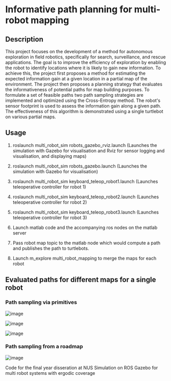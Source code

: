 # Informative path planning for multi-robot mapping

## Description

This project focuses on the development of a method for autonomous exploration in field robotics, specifically for search, surveillance, and rescue applications. The goal is to improve the efficiency of exploration by enabling the robot to identify locations where it is likely to gain new information. To achieve this, the project first proposes a method for estimating the expected information gain at a given location in a partial map of the environment. The project then proposes a planning strategy that evaluates the informativeness of potential paths for map building purposes. To formulate a set of feasible paths two path sampling strategies are implemented and optimized using the Cross-Entropy method. The robot's sensor footprint is used to assess the information gain along a given path. The effectiveness of this algorithm is demonstrated using a single turtlebot on various partial maps.

## Usage

1. roslaunch multi_robot_sim robots_gazebo_rviz.launch
  (Launches the simulation with Gazebo for visualisation and Rviz for sensor logging
  and visualisation, and displaying maps)
2. roslaunch multi_robot_sim robots_gazebo.launch
 (Launches the simulation with Gazebo for visualisation)
3. roslaunch multi_robot_sim keyboard_teleop_robot1.launch
  (Launches teleoperative controller for robot 1)
4. roslaunch multi_robot_sim keyboard_teleop_robot2.launch
   (Launches teleoperative controller for robot 2)
5. roslaunch multi_robot_sim keyboard_teleop_robot3.launch
  (Launches teleoperative controller for robot 3)
  
6. Launch matlab code and the accompanying ros nodes on the matlab server
7. Pass robot map topic to the matlab node which would compute a path and publishes the path to turtlebots.
8. Launch m_explore multi_robot_mapping to merge the maps for each robot

## Evaluated paths for different maps for a single robot

### Path sampling via primitives

![image](https://user-images.githubusercontent.com/28558013/209092878-78e0eebe-99d0-4b1d-8b34-878fa768dab4.png)

![image](https://user-images.githubusercontent.com/28558013/209092738-908faffa-8c3a-4539-84c5-f241a2fc4d6c.png)

![image](https://user-images.githubusercontent.com/28558013/209092586-ba838a63-1151-48c1-9c59-c02a06d95105.png)


### Path sampling from a roadmap

![image](https://user-images.githubusercontent.com/28558013/209093188-743cc777-c968-415a-8fc6-8b30cbcbd9a4.png)



Code for the final year disseration at NUS
Simulation on ROS Gazebo for multi robot systems with ergodic coverage 

